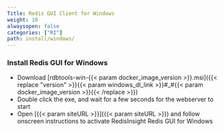 ```yaml
---
Title: Redis GUI Client for Windows
weight: 10
alwaysopen: false
categories: ["RI"]
path: install/windows/
---
```

### Install Redis GUI for Windows

- Download [rdbtools-win-{{< param docker_image_version >}}.msi]({{< replace "version" >}}{{< param windows_dl_link >}}#_#{{< param docker_image_version >}}{{< /replace >}})
- Double click the exe, and wait for a few seconds for the webserver to start
- Open [{{< param siteURL >}}]({{< param siteURL >}}) and follow onscreen instructions to activate RedisInsight Redis GUI for Windows
